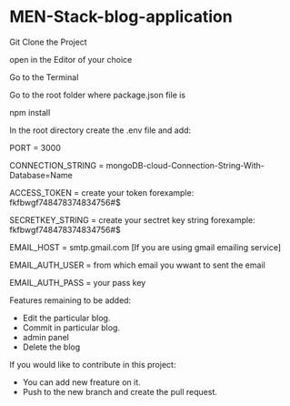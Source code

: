 # MEN-Stack-blog-application

Git Clone the Project

open in the Editor of your choice

Go to the Terminal

Go to the root folder where package.json file is

npm install

In the root directory create the .env file and add:

PORT = 3000

CONNECTION_STRING = mongoDB-cloud-Connection-String-With-Database=Name

ACCESS_TOKEN = create your token forexample: fkfbwgf748478374834756#$

SECRETKEY_STRING = create your sectret key string forexample: fkfbwgf748478374834756#$

EMAIL_HOST = smtp.gmail.com [If you are using gmail emailing service]

EMAIL_AUTH_USER = from which email you wwant to sent the email

EMAIL_AUTH_PASS = your pass key

Features remaining to be added:
- Edit the particular blog.
- Commit in particular blog.
- admin panel
- Delete the blog

If you would like to contribute in this project:
- You can add new freature on it.
- Push to the new branch and create the pull request.
  
